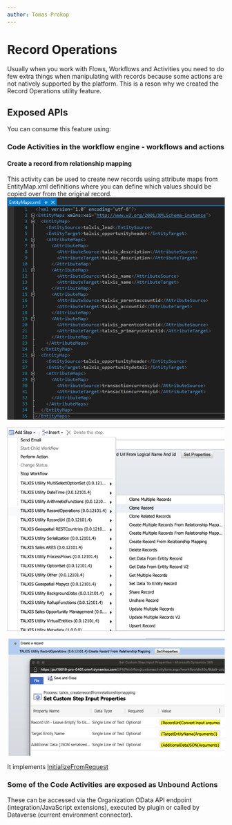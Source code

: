 ```yaml
---
author: Tomas Prokop
---
```


# Record Operations
Usually when you work with Flows, Workflows and Activities you need to do few extra things when manipulating with records because some actions are not natively supported by the platform. This is a reson why we created the Record Operations utility feature.

## Exposed APIs
You can consume this feature using:

### Code Activities in the workflow engine - workflows and actions

#### Create a record from relationship mapping
This activity can be used to create new records using attribute maps from EntityMap.xml definitions where you can define which values should be copied over from the original record.
![List of Record Operations Code Activities](/.attachments/Screen%20Shot%202021-01-07%20at%2010.43.23%20PM.png)

![List of Record Operations Code Activities](/.attachments/Screen%20Shot%202021-01-07%20at%2010.31.16%20PM.png)

![Example of Create Record From Mapping Code Activity](/.attachments/Screen%20Shot%202021-01-07%20at%2010.38.48%20PM.png)

It implements [InitializeFromRequest](https://docs.microsoft.com/en-us/dotnet/api/microsoft.crm.sdk.messages.initializefromrequest)


### Some of the Code Activities are exposed as Unbound Actions
These can be accessed via the Organization OData API endpoint (integration/JavaScript extensions), executed by plugin or called by Dataverse (current environment connector).




